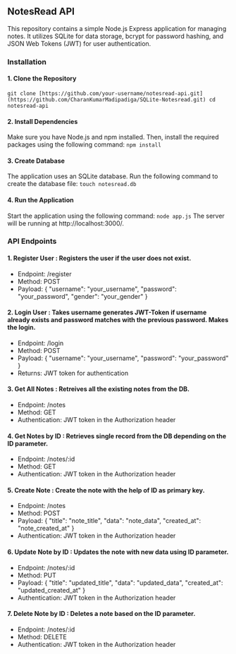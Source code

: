 ## NotesRead API
This repository contains a simple Node.js Express application for managing notes. It utilizes SQLite for data storage, bcrypt for password hashing, and JSON Web Tokens (JWT) for user authentication.

### Installation
#### 1. Clone the Repository

`git clone [https://github.com/your-username/notesread-api.git](https://github.com/CharanKumarMadipadiga/SQLite-Notesread.git)
cd notesread-api`
#### 2. Install Dependencies
Make sure you have Node.js and npm installed. Then, install the required packages using the following command:
`npm install`
#### 3. Create Database
The application uses an SQLite database. Run the following command to create the database file:
`touch notesread.db`
#### 4. Run the Application
Start the application using the following command:
`node app.js`
The server will be running at http://localhost:3000/.

### API Endpoints
#### 1. Register User : Registers the user if the user does not exist.
- Endpoint: /register
- Method: POST
- Payload: { "username": "your_username", "password": "your_password", "gender": "your_gender" }
#### 2. Login User : Takes username generates JWT-Token if username already exists and password matches with the previous password. Makes the login.
- Endpoint: /login
- Method: POST
- Payload: { "username": "your_username", "password": "your_password" }
- Returns: JWT token for authentication
#### 3. Get All Notes : Retreives all the existing notes from the DB.
- Endpoint: /notes
- Method: GET
- Authentication: JWT token in the Authorization header
#### 4. Get Notes by ID : Retrieves single record from the DB depending on the ID parameter.
- Endpoint: /notes/:id
- Method: GET
- Authentication: JWT token in the Authorization header
#### 5. Create Note : Create the note with the help of ID as primary key.
- Endpoint: /notes
- Method: POST
- Payload: { "title": "note_title", "data": "note_data", "created_at": "note_created_at" }
- Authentication: JWT token in the Authorization header
#### 6. Update Note by ID : Updates the note with new data using ID parameter.
- Endpoint: /notes/:id
- Method: PUT
- Payload: { "title": "updated_title", "data": "updated_data", "created_at": "updated_created_at" }
- Authentication: JWT token in the Authorization header
#### 7. Delete Note by ID : Deletes a note based on the ID parameter.
- Endpoint: /notes/:id
- Method: DELETE
- Authentication: JWT token in the Authorization header
